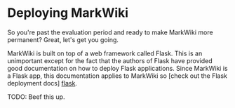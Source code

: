 Deploying MarkWiki
==================

So you're past the evaluation period and ready to make MarkWiki more permanent?
Great, let's get you going.

MarkWiki is built on top of a web framework called Flask. This is an
unimportant except for the fact that the authors of Flask have provided good
documentation on how to deploy Flask applications. Since MarkWiki is a Flask
app, this documentation applies to MarkWiki so [check out the Flask
deployment docs] [flask].

TODO: Beef this up.

[flask]: http://flask.pocoo.org/docs/deploying/#deployment

